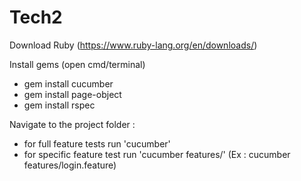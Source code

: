 Tech2
===========

Download Ruby (https://www.ruby-lang.org/en/downloads/)

Install gems (open cmd/terminal)
- gem install cucumber
- gem install page-object
- gem install rspec

Navigate to the project folder :
- for full feature tests run 'cucumber'
- for specific feature test run 'cucumber features/<desire feature>'  (Ex : cucumber features/login.feature)
